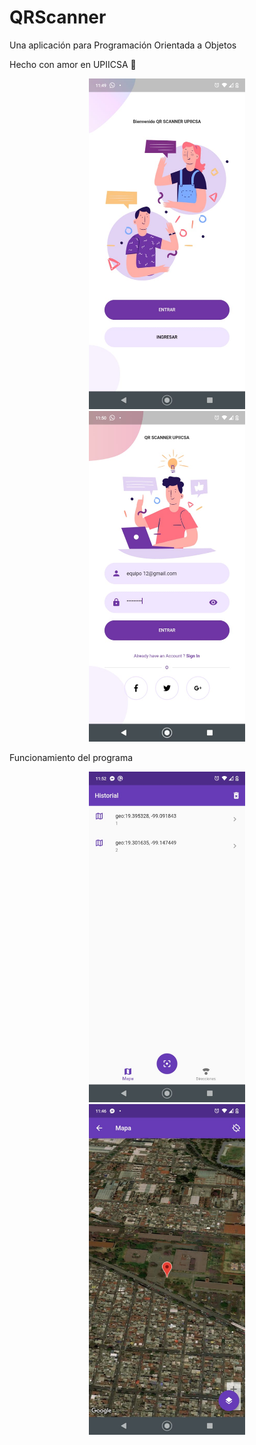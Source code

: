 # QRScanner

Una aplicación para Programación Orientada a Objetos

Hecho con amor en UPIICSA 💚


<div align="center"> 
  <img src="icons/2.jpeg" width="250">
</div>

<div align="center"> 
  <img src="icons/3.jpeg" width="250">
</div>

Funcionamiento del programa

<div align="center"> 
  <img src="icons/4.jpeg" width="250">
</div>

<div align="center"> 
  <img src="icons/1.jpeg" width="250">
</div>